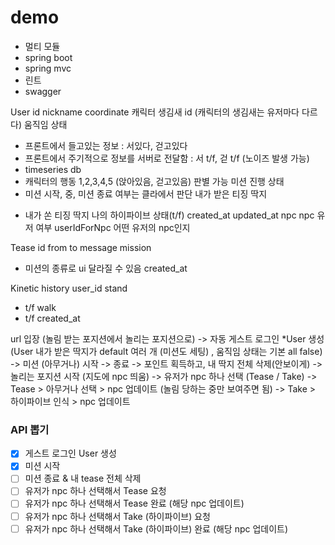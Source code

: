 # demo

- 멀티 모듈
- spring boot
- spring mvc
- 린트
- swagger

User
id
nickname
coordinate
캐릭터 생김새 id (캐릭터의 생김새는 유저마다 다르다)
움직임 상태
 - 프론트에서 들고있는 정보 : 서있다, 걷고있다
 - 프론트에서 주기적으로 정보를 서버로 전달함 : 서 t/f, 걷 t/f (노이즈 발생 가능)
 - timeseries db
 - 캐릭터의 행동 1,2,3,4,5 (앉아있음, 걷고있음) 판별 가능
미션 진행 상태
 - 미션 시작, 중, 미션 종료 여부는 클라에서 판단
내가 받은 티징 딱지
+  내가 쏜 티징 딱지
나의 하이파이브 상태(t/f)
created_at
updated_at
npc npc 유저 여부
userIdForNpc 어떤 유저의 npc인지

Tease
id
from
to
message
mission
 - 미션의 종류로 ui 달라질 수 있음
created_at

Kinetic history
user_id
stand
- t/f
walk 
- t/f
created_at

url 입장 (놀림 받는 포지션에서 놀리는 포지션으로)
-> 자동 게스트 로그인 *User 생성(User 내가 받은 딱지가 default 여러 개 (미션도 세팅) , 움직임 상태는 기본 all false)
-> 미션 (아무거나) 시작 -> 종료 -> 포인트 획득하고, 내 딱지 전체 삭제(안보이게)
-> 놀리는 포지션 시작 (지도에 npc 띄움)
-> 유저가 npc 하나 선택 (Tease / Take)
-> Tease > 아무거나 선택 > npc 업데이트 (놀림 당하는 중만 보여주면 됨)
-> Take > 하이파이브 인식 > npc 업데이트

### API 뽑기
- [X] 게스트 로그인 User 생성
- [X] 미션 시작
- [ ] 미션 종료 & 내 tease 전체 삭제
- [ ] 유저가 npc 하나 선택해서 Tease 요청
- [ ] 유저가 npc 하나 선택해서 Tease 완료 (해당 npc 업데이트)
- [ ] 유저가 npc 하나 선택해서 Take (하이파이브) 요청
- [ ] 유저가 npc 하나 선택해서 Take (하이파이브) 완료 (해당 npc 업데이트)
